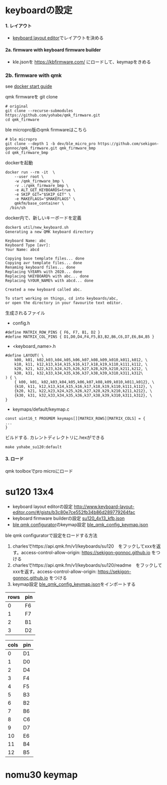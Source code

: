 # keyboardの設定

#### 1. レイアウト
* [keyboard layout editor](http://www.keyboard-layout-editor.com/)でレイアウトを決める


#### 2a. firmware with keyboard firmware builder
* kle.jsonを https://kbfirmware.com/ にロードして、keymapをきめる

### 2b. firmware with qmk

see [docker start guide](https://docs.qmk.fm/#/getting_started_docker?id=docker-quick-start)

qmk firmwareを git clone
```
# original
git clone --recurse-submodules https://github.com/yohabe/qmk_firmware.git
cd qmk_firmware
```

ble micropro版のqmk firmwareはこちら
```
# ble micropro
git clone --depth 1 -b dev/ble_micro_pro https://github.com/sekigon-gonnoc/qmk_firmware.git qmk_firmware_bmp
cd qmk_firmware_bmp
```

dockerを起動
```
docker run --rm -it  \
	--user root \
	-w /qmk_firmware_bmp \
	-v .:/qmk_firmware_bmp \
	-e ALT_GET_KEYBOARDS=true \
	-e SKIP_GIT="$SKIP_GIT" \
	-e MAKEFLAGS="$MAKEFLAGS" \
	qmkfm/base_container \
  /bin/sh
```



docker内で、新しいキーボードを定義
```
docker$ util/new_keyboard.sh
Generating a new QMK keyboard directory

Keyboard Name: abc
Keyboard Type [avr]:
Your Name: abcd

Copying base template files... done
Copying avr template files... done
Renaming keyboard files... done
Replacing %YEAR% with 2020... done
Replacing %KEYBOARD% with abc... done
Replacing %YOUR_NAME% with abcd... done

Created a new keyboard called abc.

To start working on things, cd into keyboards/abc,
or open the directory in your favourite text editor.
```

生成されるファイル

* config.h
```
#define MATRIX_ROW_PINS { F6, F7, B1, D2 }
#define MATRIX_COL_PINS { D1,D0,D4,F4,F5,B3,B2,B6,C6,D7,E6,B4,B5 }
```

* <keyboard_name>.h
```
#define LAYOUT( \
    k00, k01, k02,k03,k04,k05,k06,k07,k08,k09,k010,k011,k012, \
    k10, k11, k12,k13,k14,k15,k16,k17,k18,k19,k110,k111,k112, \
    k20, k21, k22,k23,k24,k25,k26,k27,k28,k29,k210,k211,k212, \
    k30, k31, k32,k33,k34,k35,k36,k37,k38,k39,k310,k311,k312\
) { \
    { k00, k01, k02,k03,k04,k05,k06,k07,k08,k09,k010,k011,k012}, \
    {k10, k11, k12,k13,k14,k15,k16,k17,k18,k19,k110,k111,k112}, \
    {k20, k21, k22,k23,k24,k25,k26,k27,k28,k29,k210,k211,k212}, \
    {k30, k31, k32,k33,k34,k35,k36,k37,k38,k39,k310,k311,k312}, \
}
```

* keymaps/default/keymap.c
```
const uint16_t PROGMEM keymaps[][MATRIX_ROWS][MATRIX_COLS] = {
...
}

```

ビルドする. カレントディレクトリに.hexができる
```
make yohabe_su120:default
```


#### 3. ロード
qmk toolboxでpro microにロード

# su120 13x4
* keyboard layout editorの設定 http://www.keyboard-layout-editor.com/#/gists/b3c80e7ce552fb34b86d289779264fac
* keyboard firmware builderの設定 [su120_4x13_kfb.json](./su120_4x13_kfb.json)
* [ble qmk configurator](https://sekigon-gonnoc.github.io/qmk_configurator/)のkeymap設定 [ble_qmk_config_keymap.json](./ble_qmk_config_keymap.json)

ble qmk configuratorで設定をロードする方法
1. charlesでhttps://api.qmk.fm/v1/keyboards/su120　をフックしてxxxを返す。access-control-allow-origin: https://sekigon-gonnoc.github.io をつける
2. charlesでhttps://api.qmk.fm/v1/keyboards/su120/readme　をフックしてxxxを返す。access-control-allow-origin: https://sekigon-gonnoc.github.io をつける
3. keymap設定 [ble_qmk_config_keymap.json](./ble_qmk_config_keymap.json)をインポートする


|rows|pin|
|--|--|
|0|F6|
|1|F7|
|2|B1|
|3|D2|

|cols|pin|
|--|--|
|0|D1|
|1|D0|
|2|D4|
|3|F4|
|4|F5|
|5|B3|
|6|B2|
|7|B6|
|8|C6|
|9|D7|
|10|E6|
|11|B4|
|12|B5|


# nomu30 keymap





